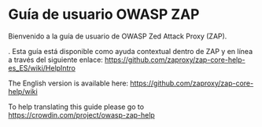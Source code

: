 # Guía de usuario OWASP ZAP #

Bienvenido a la guía de usuario de OWASP Zed Attack Proxy (ZAP).

. Esta guía está disponible como ayuda contextual dentro de ZAP y en línea a través del siguiente enlace: https://github.com/zaproxy/zap-core-help-es_ES/wiki/HelpIntro

The English version is available here: https://github.com/zaproxy/zap-core-help/wiki

To help translating this guide please go to https://crowdin.com/project/owasp-zap-help
